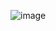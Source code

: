 ![image](https://github.com/kaizenics/hcdc-its/assets/94561281/2ad827ad-ee4b-49cb-aaf6-b1bda93aac31)


